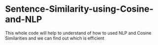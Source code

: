 # Sentence-Similarity-using-Cosine-and-NLP
This whole code will help to understand of how to used NLP and Cosine Similarities and we can find out which is efficient
